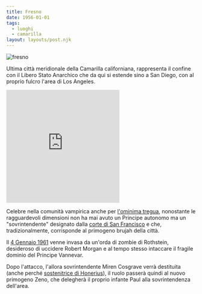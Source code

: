 ```yaml
---
title: Fresno
date: 1956-01-01
tags:
  - luoghi
  - camarilla
layout: layouts/post.njk
---
```


![fresno](https://gvwire.com/wp-content/uploads/2018/05/fresno-sign-750x400.jpg)

Ultima città meridionale della Camarilla californiana, rappresenta il confine con il Libero Stato Anarchico che da qui si estende sino a San Diego, con al proprio fulcro l'area di Los Angeles.

<iframe src="https://www.google.com/maps/embed?pb=!1m18!1m12!1m3!1d204503.5518249936!2d-119.9346476493537!3d36.78572630068231!2m3!1f0!2f0!3f0!3m2!1i1024!2i768!4f13.1!3m3!1m2!1s0x80945de1549e4e9d%3A0x7b12406449a3b811!2sFresno%2C+California%2C+Stati+Uniti!5e0!3m2!1sit!2sit!4v1545842696401" width="300" height="300" frameborder="0" style="border:0" allowfullscreen></iframe>

Celebre nella comunità vampirica anche per [l'ominima tregua](/database/tregua-di-fresno), nonostante le ragguardevoli dimensioni non ha mai avuto un Principe autonomo ma un "sovrintendente" designato dalla [corte di San Francisco](/database/corte-di-san-francisco) e che, tradizionalmente, corrisponde al primogeno brujah della città.

Il [4 Gennaio 1961](/diario/1961-01-04/) venne invasa da un'orda di zombie di Rothstein, desideroso di uccidere Robert Morgan e al tempo stesso intaccare il fragile dominio del Principe Vannevar.

Dopo l'attacco, l'allora sovrintendente Miren Cosgrave verrà destituita (anche perché [sostenitrice di Honerius](/diario/1961-01-21/)), il ruolo passerà quindi al nuovo primogeno Zeno, che delegherà il proprio infante Paul alla sovrintendenza dell'area.
